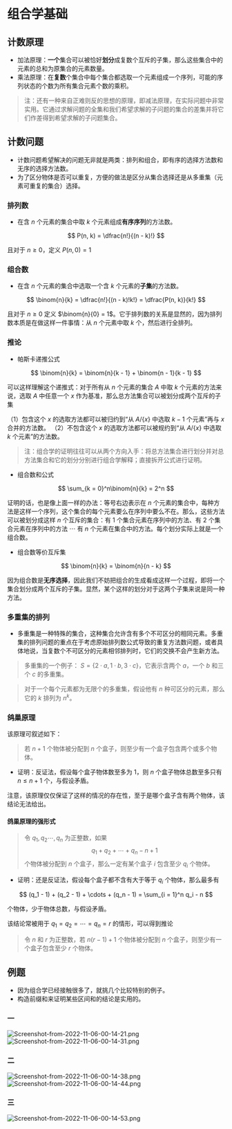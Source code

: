 # 组合学基础

## 计数原理

* 加法原理：**一个**集合可以被恰好**划分**成复数个互斥的子集，那么这些集合中的元素的总和为原集合的元素数量。
* 乘法原理：在**复数**个集合中每个集合都选取一个元素组成一个序列，可能的序列状态的个数为所有集合元素个数的乘积。

> 注：还有一种来自正难则反的思想的原理，即减法原理，在实际问题中非常实用。它通过求解问题的全集和我们希望求解的子问题的集合的差集并将它们作差得到希望求解的子问题集合。

## 计数问题

* 计数问题希望解决的问题无非就是两类：排列和组合，即有序的选择方法数和无序的选择方法数。
* 为了区分物体是否可以重复，方便的做法是区分从集合选择还是从多重集（元素可重复的集合）选择。

### 排列数

* 在含 $n$ 个元素的集合中取 $k$ 个元素组成**有序序列**的方法数。

$$
P(n, k) = \dfrac{n!}{(n - k)!}
$$

且对于 $n \ge 0$，定义 $P(n, 0) = 1$

### 组合数

* 在含 $n$ 个元素的集合中选取一个含 $k$ 个元素的**子集**的方法数。

$$
\binom{n}{k} = \dfrac{n!}{(n - k)!k!} = \dfrac{P(n, k)}{k!}
$$

且对于 $n \ge 0$ 定义 $\binom{n}{0} = 1$。它于排列数的关系是显然的，因为排列数本质是在做这样一件事情：从 $n$ 个元素中取 $k$ 个，然后进行全排列。

### 推论

* 帕斯卡递推公式

$$
\binom{n}{k} = \binom{n}{k - 1} + \binom{n - 1}{k - 1}
$$

可以这样理解这个递推式：对于所有从 $n$ 个元素的集合 $A$ 中取 $k$ 个元素的方法来说，选取 $A$ 中任意一个 $x$ 作为基准，那么总方法集合可以被划分成两个互斥的子集

（1）包含这个 $x$ 的选取方法都可以被归约到“从 $A/ \{x\}$ 中选取 $k - 1$ 个元素”再与 $x$ 合并的方法数。
（2）不包含这个 $x$ 的选取方法都可以被规约到“从 $A/ \{x\}$ 中选取 $k$ 个元素”的方法数。

> 注：组合学的证明往往可以从两个方向入手：将总方法集合进行划分并对总方法集合和它的划分分别进行组合学解释；直接拆开公式进行证明。

* 组合数和公式

$$
\sum_{k = 0}^n\binom{n}{k} = 2^n
$$

证明的话，也是像上面一样的办法：等号右边表示在 $n$ 个元素的集合中，每种方法是这样一个序列，这个集合的每个元素要么在序列中要么不在。那么，这些方法可以被划分成这样 $n$ 个互斥的集合：有 $1$ 个集合元素在序列中的方法、有 $2$ 个集合元素在序列中的方法 $\cdots$ 有 $n$ 个元素在集合中的方法。每个划分实际上就是一个组合数。

* 组合数等价互斥集

$$
\binom{n}{k} = \binom{n}{n - k}
$$

因为组合数是**无序选择**，因此我们不妨把组合的生成看成这样一个过程，即将一个集合划分成两个互斥的子集。显然，某个这样的划分对于这两个子集来说是同一种方法。

### 多重集的排列

* 多重集是一种特殊的集合，这种集合允许含有多个不可区分的相同元素。多重集的排列问题的重点在于考虑原始排列数公式导致的重复方法数问题，或者具体地说，当复数个不可区分的元素相邻排列时，它们的交换不会产生新方法。

> 多重集的一个例子： $S = \{2\cdot a, 1\cdot b, 3\cdot c\}$，它表示含两个 $a$，一个 $b$ 和三个 $c$ 的多重集。

> 对于一个每个元素都为无限个的多重集，假设他有 $n$ 种可区分的元素，那么它的 $k$ 排列为 $n ^ k$。

### 鸽巢原理

该原理可叙述如下：

> 若 $n + 1$ 个物体被分配到 $n$ 个盒子，则至少有一个盒子包含两个或多个物体。

* 证明：反证法，假设每个盒子物体数至多为 $1$，则 $n$ 个盒子物体总数至多只有 $n \le n + 1$ 个，与假设矛盾。

注意，该原理仅仅保证了这样的情况的存在性，至于是哪个盒子含有两个物体，该结论无法给出。

#### 鸽巢原理的强形式

> 令 $q_1, q_2\cdots, q_n$ 为正整数，如果
> $$
q_1 + q_2 + \cdots + q_n - n + 1
$$
> 个物体被分配到 $n$ 个盒子，那么一定有某个盒子 $i$ 包含至少 $q_i$ 个物体。

* 证明：还是反证法，假设每个盒子都不含有大于等于 $q_i$ 个物体，那么最多有

$$
(q_1 - 1) + (q_2 - 1) + \cdots + (q_n - 1) = \sum_{i = 1}^n q_i - n
$$

个物体，少于物体总数，与假设矛盾。

该结论常被用于 $q_1 = q_2 = \cdots = q_n = r$ 的情形，可以得到推论

> 令 $n$ 和 $r$ 为正整数，若 $n(r - 1) + 1$ 个物体被分配到 $n$ 个盒子，则至少有一个盒子包含至少 $r$ 个物体。

## 例题

* 因为组合学已经接触很多了，就挑几个比较特别的例子。
* 构造前缀和来证明某些区间和的结论是实用的。

### 一

![Screenshot-from-2022-11-06-00-14-21.png](http://image.tjzfile.xyz/images/2022/11/05/Screenshot-from-2022-11-06-00-14-21.png)
![Screenshot-from-2022-11-06-00-14-31.png](http://image.tjzfile.xyz/images/2022/11/05/Screenshot-from-2022-11-06-00-14-31.png)

### 二

![Screenshot-from-2022-11-06-00-14-38.png](http://image.tjzfile.xyz/images/2022/11/05/Screenshot-from-2022-11-06-00-14-38.png)
![Screenshot-from-2022-11-06-00-14-44.png](http://image.tjzfile.xyz/images/2022/11/05/Screenshot-from-2022-11-06-00-14-44.png)

### 三

![Screenshot-from-2022-11-06-00-14-53.png](http://image.tjzfile.xyz/images/2022/11/05/Screenshot-from-2022-11-06-00-14-53.png)

